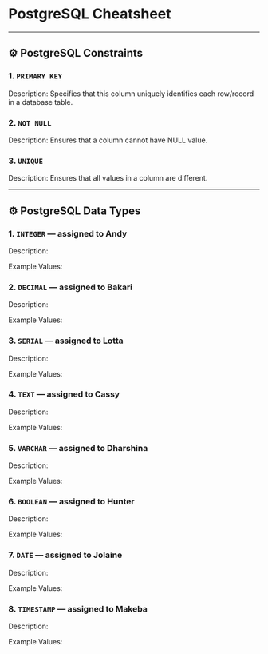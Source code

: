 # PostgreSQL Cheatsheet

---

## ⚙️ PostgreSQL Constraints

### 1. `PRIMARY KEY`

Description: Specifies that this column uniquely identifies each row/record in a database table.	

### 2. `NOT NULL`

Description: Ensures that a column cannot have NULL value.	

### 3. `UNIQUE`

Description: Ensures that all values in a column are different.	

---

## ⚙️ PostgreSQL Data Types

### 1. `INTEGER` — assigned to Andy

Description:

Example Values:

### 2. `DECIMAL` — assigned to Bakari

Description:

Example Values:

### 3. `SERIAL` — assigned to Lotta

Description:

Example Values:

### 4. `TEXT` — assigned to Cassy

Description:

Example Values:

### 5. `VARCHAR` — assigned to Dharshina

Description:

Example Values:

### 6. `BOOLEAN` — assigned to Hunter

Description:

Example Values:

### 7. `DATE` — assigned to Jolaine

Description:

Example Values:

### 8. `TIMESTAMP` — assigned to Makeba

Description:

Example Values:
